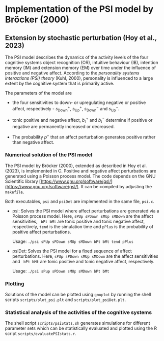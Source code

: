 Implementation of the PSI model  by Bröcker (2000)
========

## Extension by stochastic perturbation (Hoy et al., 2023)

The PSI model describes the dynamics of the activity levels of the four cognitive systems object recognition (OR), intuitive behaviour (IB), intention memory (IM) and extension memory (EM) over time under the influence of positive and negative affect. According to the *personality systems interactions (PSI) theory* (Kuhl, 2000), personality is influenced to a large extent by the cognitive system that is primarily active. 

The parameters of the model are

 - the four sensitivities to down- or upregulating negative or positive affect, respectively - $s^+_{\text{Down}}$,  $s^+_{\text{Up}}$, $s^-_{\text{Down}}$ and $s^-_{\text{Up}}$. 
 
 - tonic positive and negative affect, $b^+_t$ and $b^-_t$ determine if positive or negative are permanently increased or decreased. 
 
 - The probability $p^+$ that an affect perturbation generates positive rather than negative affect. 

### Numerical solution of the PSI model

The PSI model by Bröcker (2000), extended as described in Hoy et al. (2023), is implemented in C. Positive and negative affect perturbations are generated using a Poisson process model. The code depends on the GNU Scientific library [https://www.gnu.org/software/gsl/](https://www.gnu.org/software/gsl/). It can be compiled by adjusting the `makefile`.

Both executables, `psi` and `psiDet` are implemented in the same file, `psi.c`.

 - psi: Solves the PSI model where affect perturbations are generated via a Poisson process model. Here, `sPUp sPDown sMUp sMDown` are the affect sensitivities, ` bPt bMt` are tonic positive and tonic negative affect, respectively, `tend` is the simulation time and `pPlus` is the probability of positive affect perturbations.   
   
   Usage: `./psi sPUp sPDown sMUp sMDown bPt bMt tend pPlus`
 
 - psiDet: Solves the PSI model for a fixed sequence of affect perturbations. Here, `sPUp sPDown sMUp sMDown` are the affect sensitivities and ` bPt bMt` are tonic positive and tonic negative affect, respectively.   
   
    Usage: `./psi sPup sPDown sMUp sMDown bPt bMt`  
 
 
### Plotting
 
 Solutions of the model can be plotted using `gnuplot` by running the shell scripts `scripts/plot_psi.plt` and `scripts/plot_psiDet.plt`. 
 
### Statistical analysis of the activities of the cognitive systems

The shell script `scripts/psiStats.sh` generates simulations for different parameter sets which can be statistically evaluated and plotted using the R script `scripts/evaluatePSIstats.r`.

 
 

